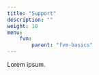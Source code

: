 ```yaml
---
title: "Support"
description: ""
weight: 10
menu:
    fvm:
        parent: "fvm-basics"
---
```


Lorem ipsum.

